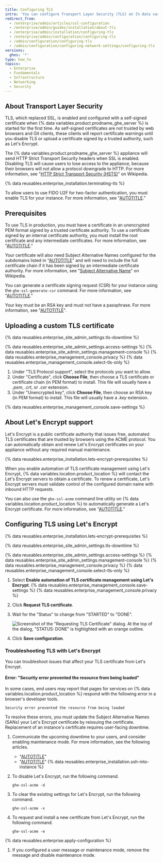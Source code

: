 ```yaml
---
title: Configuring TLS
intro: 'You can configure Transport Layer Security (TLS) on {% data variables.location.product_location %} so that you can use a certificate that is signed by a trusted certificate authority.'
redirect_from:
  - /enterprise/admin/articles/ssl-configuration
  - /enterprise/admin/guides/installation/about-tls
  - /enterprise/admin/installation/configuring-tls
  - /enterprise/admin/configuration/configuring-tls
  - /admin/configuration/configuring-tls
  - /admin/configuration/configuring-network-settings/configuring-tls
versions:
  ghes: '*'
type: how_to
topics:
  - Enterprise
  - Fundamentals
  - Infrastructure
  - Networking
  - Security
---
```

## About Transport Layer Security

TLS, which replaced SSL, is enabled and configured with a self-signed certificate when {% data variables.product.prodname_ghe_server %} is started for the first time. As self-signed certificates are not trusted by web browsers and Git clients, these clients will report certificate warnings until you disable TLS or upload a certificate signed by a trusted authority, such as Let's Encrypt.

The {% data variables.product.prodname_ghe_server %} appliance will send HTTP Strict Transport Security headers when SSL is enabled. Disabling TLS will cause users to lose access to the appliance, because their browsers will not allow a protocol downgrade to HTTP. For more information, see "[HTTP Strict Transport Security (HSTS)](https://en.wikipedia.org/wiki/HTTP_Strict_Transport_Security)" on Wikipedia.

{% data reusables.enterprise_installation.terminating-tls %}

To allow users to use FIDO U2F for two-factor authentication, you must enable TLS for your instance. For more information, see "[AUTOTITLE](/authentication/securing-your-account-with-two-factor-authentication-2fa/configuring-two-factor-authentication)."

## Prerequisites

To use TLS in production, you must have a certificate in an unencrypted PEM format signed by a trusted certificate authority. To use a certificate signed by an internal certificate authority, you must install the root certificate and any intermediate certificates. For more information, see "[AUTOTITLE](/admin/configuration/configuring-your-enterprise/troubleshooting-tls-errors#installing-self-signed-or-untrusted-certificate-authority-ca-root-certificates)."

Your certificate will also need Subject Alternative Names configured for the subdomains listed in "[AUTOTITLE](/admin/configuration/configuring-network-settings/enabling-subdomain-isolation#about-subdomain-isolation)" and will need to include the full certificate chain if it has been signed by an intermediate certificate authority. For more information, see "[Subject Alternative Name](https://en.wikipedia.org/wiki/SubjectAltName)" on Wikipedia.

You can generate a certificate signing request (CSR) for your instance using the `ghe-ssl-generate-csr` command. For more information, see "[AUTOTITLE](/admin/configuration/configuring-your-enterprise/command-line-utilities#ghe-ssl-generate-csr)."

Your key must be an RSA key and must not have a passphrase. For more information, see "[AUTOTITLE](/admin/configuration/configuring-your-enterprise/troubleshooting-tls-errors#removing-the-passphrase-from-your-key-file)".

## Uploading a custom TLS certificate

{% data reusables.enterprise_site_admin_settings.tls-downtime %}

{% data reusables.enterprise_site_admin_settings.access-settings %}
{% data reusables.enterprise_site_admin_settings.management-console %}
{% data reusables.enterprise_management_console.privacy %}
{% data reusables.enterprise_management_console.select-tls-only %}
1. Under "TLS Protocol support", select the protocols you want to allow.
1. Under "Certificate", click **Choose File**, then choose a TLS certificate or certificate chain (in PEM format) to install. This file will usually have a _.pem_, _.crt_, or _.cer_ extension.
1. Under "Unencrypted key", click **Choose File**, then choose an RSA key (in PEM format) to install. This file will usually have a _.key_ extension.

{% data reusables.enterprise_management_console.save-settings %}

## About Let's Encrypt support

Let's Encrypt is a public certificate authority that issues free, automated TLS certificates that are trusted by browsers using the ACME protocol. You can automatically obtain and renew Let's Encrypt certificates on your appliance without any required manual maintenance.

{% data reusables.enterprise_installation.lets-encrypt-prerequisites %}

When you enable automation of TLS certificate management using Let's Encrypt, {% data variables.location.product_location %} will contact the Let's Encrypt servers to obtain a certificate. To renew a certificate, Let's Encrypt servers must validate control of the configured domain name with inbound HTTP requests.

You can also use the `ghe-ssl-acme` command line utility on {% data variables.location.product_location %} to automatically generate a Let's Encrypt certificate. For more information, see "[AUTOTITLE](/admin/configuration/configuring-your-enterprise/command-line-utilities#ghe-ssl-acme)."

## Configuring TLS using Let's Encrypt

{% data reusables.enterprise_installation.lets-encrypt-prerequisites %}

{% data reusables.enterprise_site_admin_settings.tls-downtime %}

{% data reusables.enterprise_site_admin_settings.access-settings %}
{% data reusables.enterprise_site_admin_settings.management-console %}
{% data reusables.enterprise_management_console.privacy %}
{% data reusables.enterprise_management_console.select-tls-only %}
1. Select **Enable automation of TLS certificate management using Let's Encrypt**.
{% data reusables.enterprise_management_console.save-settings %}
{% data reusables.enterprise_management_console.privacy %}
1. Click **Request TLS certificate**.
1. Wait for the "Status" to change from "STARTED" to "DONE".

   ![Screenshot of the "Requesting TLS Certificate" dialog. At the top of the dialog, "STATUS: DONE" is highlighted with an orange outline.](/assets/images/enterprise/management-console/lets-encrypt-status.png)
1. Click **Save configuration**.

### Troubleshooting TLS with Let's Encrypt

You can troubleshoot issues that affect your TLS certificate from Let's Encrypt.

#### Error: "Security error prevented the resource from being loaded"

In some cases, end users may report that pages for services on {% data variables.location.product_location %} respond with the following error in a browser's developer tools.

```text
Security error prevented the resource from being loaded
```

To resolve these errors, you must update the Subject Alternative Names (SANs) your Let's Encrypt certificate by reissuing the certificate. Replacement of an instance's certificate requires user-facing downtime.

1. Communicate the upcoming downtime to your users, and consider enabling maintenance mode. For more information, see the following articles.

   - "[AUTOTITLE](/admin/managing-accounts-and-repositories/communicating-information-to-users-in-your-enterprise/customizing-user-messages-for-your-enterprise#creating-a-mandatory-message)"
   - "[AUTOTITLE](/admin/administering-your-instance/configuring-maintenance-mode/enabling-and-scheduling-maintenance-mode)"
{% data reusables.enterprise_installation.ssh-into-instance %}
1. To disable Let's Encrypt, run the following command.

   ```shell copy
   ghe-ssl-acme -d
   ```

1. To clear the existing settings for Let's Encrypt, run the following command.

   ```shell copy
   ghe-ssl-acme -x
   ```

1. To request and install a new certificate from Let's Encrypt, run the following command.

   ```shell copy
   ghe-ssl-acme -e
   ```

{% data reusables.enterprise.apply-configuration %}
1. If you configured a user message or maintenance mode, remove the message and disable maintenance mode.
